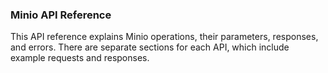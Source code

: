 ### Minio API Reference

This API reference explains Minio operations, their parameters, responses, and errors. There are separate sections for each API, which include example requests and responses.
